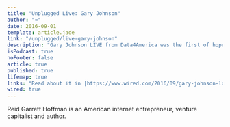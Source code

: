 ```yaml
---
title: "Unplugged Live: Gary Johnson"
author: "≈"
date: 2016-09-01
template: article.jade
link: "/unplugged/live-gary-johnson"
description: "Gary Johnson LIVE from Data4America was the first of hopefully many raw deep dives into the life history of America's political, business, and civic leaders."
isPodcast: true
noFooter: false
article: true
published: true
lifemap: true
links: "Read about it in |https://www.wired.com/2016/09/gary-johnson-looks-perfectly-ease-vr-headset-face/"
wired: true
---
```


<p>
  Reid Garrett Hoffman is an American internet entrepreneur, venture capitalist and author.
</p>
